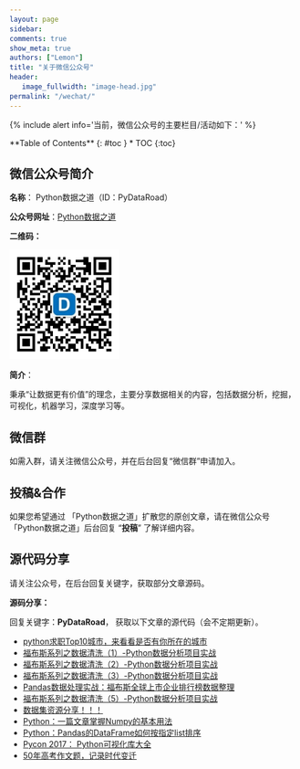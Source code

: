 ```yaml
---
layout: page
sidebar:
comments: true
show_meta: true
authors: ["Lemon"]
title: "关于微信公众号"
header:
   image_fullwidth: "image-head.jpg"
permalink: "/wechat/"
---
```


{% include alert info='当前，微信公众号的主要栏目/活动如下：' %}


<div class="panel radius" markdown="1">
**Table of Contents**
{: #toc }
*  TOC
{:toc}
</div>


## 微信公众号简介
**名称**： Python数据之道（ID：PyDataRoad）

**公众号网址**：[Python数据之道](http://weixin.sogou.com/weixin?type=1&s_from=input&query=%22python%E6%95%B0%E6%8D%AE%E4%B9%8B%E9%81%93%22&ie=utf8&_sug_=n&_sug_type_=&w=01019900&sut=7317&sst0=1508512668787&lkt=2%2C1508512663537%2C1508512667055)

**二维码：**

<img src="/images/qrcode.jpg" width="192">

<br>

**简介**：

秉承“让数据更有价值”的理念，主要分享数据相关的内容，包括数据分析，挖掘，可视化，机器学习，深度学习等。



<!-- ## 微信文章汇总
* [历史文章分类汇总-V5](http://mp.weixin.qq.com/s?__biz=MzI2NjY5NzI0NA==&mid=2247484222&idx=1&sn=ce4832be3005a970e3e5afd50e3529a2&chksm=ea8b6c4dddfce55b529189af410ff29771a6ce09e3345fba2d4bcd6301d9c0886284e5423a36&scene=21#wechat_redirect)
* [精华文章推荐-V1](http://mp.weixin.qq.com/s?__biz=MzI2NjY5NzI0NA==&mid=2247484074&idx=1&sn=cb6174702fe8f495a37df8a74ef30ffe&chksm=ea8b6dd9ddfce4cffc0ea8aa1c3b5c51cf3623b2ae6b43ae7f7e0c5ab8a8db70d5f05f967eaf&scene=21#wechat_redirect) -->


## 微信群

如需入群，请关注微信公众号，并在后台回复“微信群”申请加入。

<!-- ### “机器学习打卡群”（专用群）

加入步骤：

（1）参与“45天机器学习打卡活动”

<img src="/images/daka45days.jpg" width="80%">

（2）在“45天机器学习实战”打卡活动中点击“打卡主题”，查看微信群加入方式（请按图中所示，并回复相应关键词入群）：

<img src="/images/dakazhuti.png" width="80%">


## 打卡活动

### 打卡活动主题1： [坚持早起100天 ：梦想从清晨开始](http://mp.weixin.qq.com/s?__biz=MzI2NjY5NzI0NA==&mid=2247484109&idx=1&sn=21e8c481c9f6d582d8d407d5676c210d&chksm=ea8b6dbeddfce4a87e7cf51e8b2ff5058b5bdc12d38032901e8f919c0daf9a4b19e45b3e9086&scene=21#wechat_redirect)

<img src="/images/daka100days.jpg" width="80%">


### 打卡活动主题2： [45天机器学习实战](http://mp.weixin.qq.com/s?__biz=MzI2NjY5NzI0NA==&mid=2247484153&idx=1&sn=6dfd58f809768ca136e018263ae0810b&chksm=ea8b6d8addfce49cddc53eb360c5d613321e59c55c3284819c3a2f5f28a014c56951379989e0&scene=21#wechat_redirect)

<img src="/images/daka45days.jpg" width="80%"> -->


## 投稿&合作

如果您希望通过 「Python数据之道」扩散您的原创文章，请在微信公众号「Python数据之道」后台回复 “**投稿**” 了解详细内容。

## 源代码分享

请关注公众号，在后台回复关键字，获取部分文章源码。

**源码分享：**

回复关键字：**PyDataRoad**， 获取以下文章的源代码（会不定期更新）。

- [python求职Top10城市，来看看是否有你所在的城市](http://mp.weixin.qq.com/s?__biz=MzI2NjY5NzI0NA==&mid=2247483767&idx=1&sn=26f1e8c43084f9e4859031d54148fe33&chksm=ea8b6e04ddfce7125d2463732557e1f4f4655271f745c83149adcf2feb0fbdecd9eb2566a110&scene=21#wechat_redirect)
- [福布斯系列之数据清洗（1）-Python数据分析项目实战](http://mp.weixin.qq.com/s?__biz=MzI2NjY5NzI0NA==&mid=2247484067&idx=1&sn=955df45c829b6f9d8092fda5234b5566&chksm=ea8b6dd0ddfce4c66bf1ec45122493f2a719aef4eafdede2ed34ca29d9565534bda7bd4a53ad&scene=21#wechat_redirect)
- [福布斯系列之数据清洗（2）-Python数据分析项目实战](http://mp.weixin.qq.com/s?__biz=MzI2NjY5NzI0NA==&mid=2247484080&idx=1&sn=6a61e4e57236a2ee96c494473cf87e36&chksm=ea8b6dc3ddfce4d5654421e7a501bf65dc131dcce33c4a7336d9e4928770725e79ef9e764954&scene=21#wechat_redirect)
- [福布斯系列之数据清洗（3）-Python数据分析项目实战](http://mp.weixin.qq.com/s?__biz=MzI2NjY5NzI0NA==&mid=2247484104&idx=1&sn=0fcc6923f50f95f8d16be50bd933f87c&chksm=ea8b6dbbddfce4ad91b394818e20a8ae9a92ed8b0c8b9d14da84cc0b76f228aa7415adde8209&scene=21#wechat_redirect)
- [Pandas数据处理实战：福布斯全球上市企业排行榜数据整理](http://mp.weixin.qq.com/s?__biz=MzI2NjY5NzI0NA==&mid=2247483960&idx=1&sn=4f3bc2b8f7dcbe7883c1493440c6daa4&chksm=ea8b6d4bddfce45d2c0d2de3561a7728b3b39b5914c2752ac9d255bbef95c4b995dd45892c97&scene=21#wechat_redirect)
- [福布斯系列之数据清洗（5）-Python数据分析项目实战](http://mp.weixin.qq.com/s?__biz=MzI2NjY5NzI0NA==&mid=2247484170&idx=1&sn=9865ff152cb7d990cd8fbb1dff6cbc88&chksm=ea8b6c79ddfce56f10e5b60b653c3693f3a806df7112bafe709b62e18db76504792818ae3f09&scene=21#wechat_redirect)
- [数据集资源分享！！！](http://mp.weixin.qq.com/s?__biz=MzI2NjY5NzI0NA==&mid=2247483972&idx=1&sn=6f59757fba7fd64df759f1cc4d63691d&chksm=ea8b6d37ddfce4215417691c6cd299b1bf4dcc8f2e3c22a6b608ff3f462655307d3a378007dd&scene=21#wechat_redirect)
- [Python：一篇文章掌握Numpy的基本用法](http://mp.weixin.qq.com/s?__biz=MzI2NjY5NzI0NA==&mid=2247483867&idx=1&sn=6cafddd7868d4bfd6d2fbc2426cdae9a&chksm=ea8b6ea8ddfce7be7fe108fcc18ad945742f64657007a85805fe8b9ffcb660ae5ab3e3b2f147&scene=21#wechat_redirect)
- [Python：Pandas的DataFrame如何按指定list排序](http://mp.weixin.qq.com/s?__biz=MzI2NjY5NzI0NA==&mid=2247483844&idx=1&sn=f28c73669806a0a21b04bfbbe9eda8a6&chksm=ea8b6eb7ddfce7a155a2528e518891c4b88e80887e681c962d6bd7ce67a3172e8b85aa7585d2&scene=21#wechat_redirect)
- [Pycon 2017： Python可视化库大全](http://mp.weixin.qq.com/s?__biz=MzI2NjY5NzI0NA==&mid=2247483838&idx=1&sn=975a7aeb05bde37aca473fd8f6c457b1&chksm=ea8b6ecdddfce7dbc2fb6c66e23f57366f1b0ae7fbf749e5c40be3f7142709b6f15d76cd74e6&scene=21#wechat_redirect)
- [50年高考作文题，记录时代变迁](http://mp.weixin.qq.com/s?__biz=MzI2NjY5NzI0NA==&mid=2247483805&idx=1&sn=a368eb3528b2c2bd3f7ebceaec467d42&chksm=ea8b6eeeddfce7f832280c26b6cb08dc2daef0059a024276b7807b8e3d8e24af5cf0f72269b4&scene=21#wechat_redirect)


<!-- 
## 公众号推荐

点击公众号菜单栏：“资源推荐”-“优质公号推荐”

拟推荐的公众号涉及领域包括：大数据、编程、人工智能、互联网、低碳环保、金融、创投及创业等相关的公众号。

若您有优秀的公众号想互相推荐，请在本公众号后台留言或者发送邮件（liyangbit@gmail.com）给我。


## 赞助支持

| <center>遇见，是缘</center> | <center>欢迎关注</center> |
| ---------------------------------------- | ---------------------------------------- |
| <img src="/images/wechat-pay.png" width="300"/> | <img src="/images/foot.jpg" width="300"/> | -->
